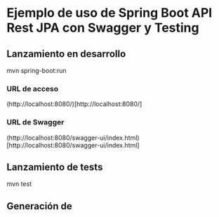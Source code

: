 # Ejemplo de uso de Spring Boot API Rest JPA con Swagger y Testing

## Lanzamiento en desarrollo
mvn spring-boot:run
### URL de acceso  
(http://localhost:8080/)[http://localhost:8080/]
### URL de Swagger
(http://localhost:8080/swagger-ui/index.html)[http://localhost:8080/swagger-ui/index.html]
## Lanzamiento de tests
mvn test
## Generación de 
